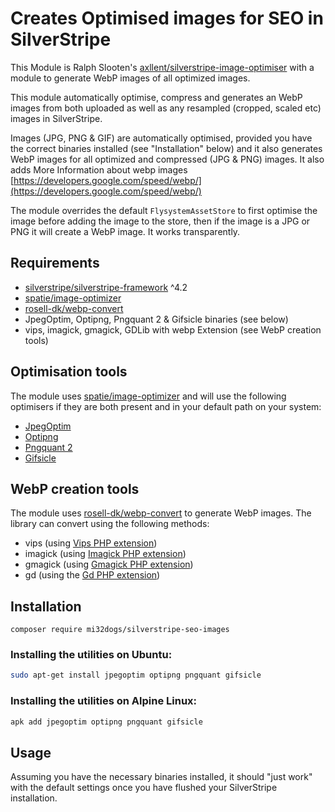# Creates Optimised images for SEO in SilverStripe


This Module is Ralph Slooten's [axllent/silverstripe-image-optimiser](https://github.com/axllent/silverstripe-image-optimiser) with a module to generate WebP images of all optimized images.

This module automatically optimise, compress and generates an WebP images from both uploaded as well as any resampled (cropped, scaled etc) images in SilverStripe.

Images (JPG, PNG & GIF) are automatically
optimised, provided you have the correct binaries installed (see "Installation" below) and it also generates WebP images for all optimized and compressed (JPG & PNG) images. It also adds  More Information about webp images [https://developers.google.com/speed/webp/](https://developers.google.com/speed/webp/)

The module overrides the default `FlysystemAssetStore` to first optimise the image
before adding the image to the store, then if the image is a JPG or PNG it will create a WebP image. It works transparently.


## Requirements

- [silverstripe/silverstripe-framework](https://github.com/silverstripe/silverstripe-framework) ^4.2
- [spatie/image-optimizer](https://github.com/spatie/image-optimizer)
- [rosell-dk/webp-convert](https://github.com/rosell-dk/webp-convert)
- JpegOptim, Optipng, Pngquant 2 & Gifsicle binaries (see below)
- vips, imagick, gmagick, GDLib with webp Extension (see WebP creation tools)

## Optimisation tools

The module uses [spatie/image-optimizer](https://github.com/spatie/image-optimizer) and will use the
following optimisers if they are both present and in your default path on your system:

- [JpegOptim](https://github.com/tjko/jpegoptim)
- [Optipng](http://optipng.sourceforge.net/)
- [Pngquant 2](https://pngquant.org/)
- [Gifsicle](http://www.lcdf.org/gifsicle/)


## WebP creation tools

The module uses [rosell-dk/webp-convert](https://github.com/rosell-dk/webp-convert) to generate WebP images. The library can convert using the following methods:

- vips (using [Vips PHP extension](https://github.com/libvips/php-vips-ext))
- imagick (using [Imagick PHP extension](https://github.com/Imagick/imagick))
- gmagick (using [Gmagick PHP extension](https://www.php.net/manual/en/book.gmagick.php))
- gd (using the [Gd PHP extension](https://www.php.net/manual/en/book.image.php))


## Installation

```shell
composer require mi32dogs/silverstripe-seo-images
```

### Installing the utilities on Ubuntu:

```bash
sudo apt-get install jpegoptim optipng pngquant gifsicle
```


### Installing the utilities on Alpine Linux:

```bash
apk add jpegoptim optipng pngquant gifsicle
```


## Usage

Assuming you have the necessary binaries installed, it should "just work" with the default settings
once you have flushed your SilverStripe installation.
